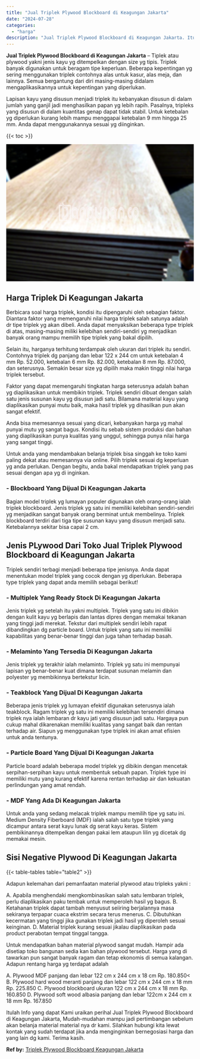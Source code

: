 ```yaml
---
title: "Jual Triplek Plywood Blockboard di Keagungan Jakarta"
date: "2024-07-28"
categories: 
  - "harga"
description: "Jual Triplek Plywood Blockboard di Keagungan Jakarta. Itulah Info yang dapat Kami uraikan perihal Jual Triplek Plywood Blockboard di Keagungan Jakarta, Mudah..."
---
```


**Jual Triplek Plywood Blockboard di Keagungan Jakarta** – Tiplek atau plywood yakni jenis kayu yg ditempelkan dengan size yg tipis. Triplek banyak digunakan untuk beragam tipe keperluan. Beberapa kepentingan yg sering menggunakan triplek contohnya alas untuk kasur, alas meja, dan lainnya. Semua bergantung dari diri masing-masing didalam mengaplikasikannya untuk kepentingan yang diperlukan.

Lapisan kayu yang disusun menjadi triplek itu kebanyakan disusun di dalam jumlah yang ganjil jadi menghasilkan papan yg lebih rapih. Pasalnya, tripleks yang disusun di dalam kuantitas genap dapat tidak stabil. Untuk ketebalan yg diperlukan kurang lebih mampu menggapai ketebalan 9 mm hingga 25 mm. Anda dapat menggunakannya sesuai yg diinginkan.

{{< toc >}}

![Jual Triplek Plywood Blockboard di Keagungan Jakarta](/images/jual-triplek-murah-16.png)

## Harga Triplek Di Keagungan Jakarta

Berbicara soal harga triplek, kondisi itu dipengaruhi oleh sebagian faktor. Diantara faktor yang memengaruhi nilai harga triplek salah satunya adalah dr tipe triplek yg akan dibeli. Anda dapat menyaksikan beberapa type triplek di atas, masing-masing miliki kelebihan sendiri-sendiri yg menjadikan banyak orang mampu memilih tipe triplek yang bakal dipilih.

Selain itu, harganya terhitung terdampak oleh ukuran dari triplek itu sendiri. Contohnya triplek dg panjang dan lebar 122 x 244 cm untuk ketebalan 4 mm Rp. 52.000, ketebalan 6 mm Rp. 82.000, ketebalan 8 mm Rp. 87.000, dan seterusnya. Semakin besar size yg dipilih maka makin tinggi nilai harga triplek tersebut.

Faktor yang dapat memengaruhi tingkatan harga seterusnya adalah bahan yg diaplikasikan untuk membikin triplek. Triplek sendiri dibuat dengan salah satu jenis susunan kayu yg disusun jadi satu. Bilamana material kayu yang diaplikasikan punyai mutu baik, maka hasil triplek yg dihasilkan pun akan sangat efektif.

Anda bisa memesannya sesuai yang dicari, kebanyakan harga yg mahal punyai mutu yg sangat bagus. Kondisi itu sebab sistem produksi dan bahan yang diaplikasikan punya kualitas yang unggul, sehingga punya nilai harga yang sangat tinggi.

Untuk anda yang mendambakan belanja triplek bisa singgah ke toko kami paling dekat atau memesannya via online. Pilih triplek sesuai dg keperluan yg anda perlukan. Dengan begitu, anda bakal mendapatkan triplek yang pas sesuai dengan apa yg di inginkan.

### \- Blockboard Yang Dijual Di Keagungan Jakarta

Bagian model triplek yg lumayan populer digunakan oleh orang-orang ialah triplek blockboard. Jenis triplek yg satu ini memiliki kelebihan sendiri-sendiri yg menjadikan sangat banyak orang berminat untuk membelinya. Triplek blockboard terdiri dari tiga tipe susunan kayu yang disusun menjadi satu. Ketebalannya sekitar bisa capai 2 cm.

## Jenis PLywood Dari Toko Jual Triplek Plywood Blockboard di Keagungan Jakarta

Triplek sendiri terbagi menjadi beberapa tipe jenisnya. Anda dapat menentukan model triplek yang cocok dengan yg diperlukan. Beberapa type triplek yang dapat anda memilih sebagai berikut!

### \- Multiplek Yang Ready Stock Di Keagungan Jakarta

Jenis triplek yg setelah itu yakni multiplek. Triplek yang satu ini dibikin dengan kulit kayu yg berlapis dan lantas dipres dengan memakai tekanan yang tinggi jadi merekat. Tekstur dari multiplek sendiri lebih rapat dibandingkan dg particle board. Untuk triplek yang satu ini memiliki kapabilitas yang benar-benar tinggi dan juga tahan terhadap basah.

### \- Melaminto Yang Tersedia Di Keagungan Jakarta

Jenis triplek yg terakhir ialah melaminto. Triplek yg satu ini mempunyai lapisan yg benar-benar kuat dimana terdapat susunan melamin dan polyester yg membikinnya bertekstur licin.

### \- Teakblock Yang Dijual Di Keagungan Jakarta

Beberapa jenis triplek yg lumayan efektif digunakan seterusnya ialah teakblock. Ragam triplek yg satu ini memiliki kelebihan tersendiri dimana triplek nya ialah lembaran dr kayu jati yang disusun jadi satu. Hargaya pun cukup mahal dikarenakan memiliki kualitas yang sangat baik dan rentan terhadap air. Siapun yg menggunakan type triplek ini akan amat efisien untuk anda tentunya.

### \- Particle Board Yang Dijual Di Keagungan Jakarta

Particle board adalah beberapa model triplek yg dibikin dengan mencetak serpihan-serpihan kayu untuk membentuk sebuah papan. Triplek type ini memiliki mutu yang kurang efektif karena rentan terhadap air dan kekuatan perlindungan yang amat rendah.

### \- MDF Yang Ada Di Keagungan Jakarta

Untuk anda yang sedang melacak triplek mampu memilih tipe yg satu ini. Medium Density Fiberboard (MDF) ialah salah satu type triplek yang dicampur antara serat kayu lunak dg serat kayu keras. Sistem pembikinannya ditempelkan dengan pakai lem ataupun lilin yg dicetak dg memakai mesin.

## Sisi Negative Plywood Di Keagungan Jakarta

{{< table-tables table="table2" >}}

Adapun kelemahan dari pemanfaatan material plywood atau tripleks yakni :

A. Apabila menghendaki mengkombinasikan salah satu lembaran triplek, perlu diaplikasikan paku tembak untuk memperoleh hasil yg bagus. B. Ketahanan triplek dapat tambah menyusut seiiring berjalannya masa sekiranya terpapar cuaca ekstrim secara terus menerus. C. Dibutuhkan kecermatan yang tinggi jika gunakan triplek jadi hasil yg diperoleh sesuai keinginan. D. Material triplek kurang sesuai jikalau diaplikasikan pada product perabotan tempat tinggal tangga.

Untuk mendapatkan bahan material plywood sangat mudah. Hampir ada disetiap toko bangunan sedia kan bahan plywood tersebut. Harga yang di tawarkan pun sangat banyak ragam dan tetap ekonomis di semua kalangan. Adapun rentang harga yg terdapat adalah

A. Plywood MDF panjang dan lebar 122 cm x 244 cm x 18 cm Rp. 180.850< B. Plywood hard wood meranti panjang dan lebar 122 cm x 244 cm x 18 mm Rp. 225.850 C. Plywood blockboard ukuran 122 cm x 244 cm x 18 mm Rp. 160.850 D. Plywood soft wood albasia panjang dan lebar 122cm x 244 cm x 18 mm Rp. 167.850

Itulah Info yang dapat Kami uraikan perihal Jual Triplek Plywood Blockboard di Keagungan Jakarta, Mudah-mudahan mampu jadi pertimbangan sebelum akan belanja material material nya dr kami. Silahkan hubungi kita lewat kontak yang sudah terdapat jika anda menginginkan bernegosiasi harga dan yang lain dg kami. Terima kasih.

**Ref by:** [Triplek Plywood Blockboard Keagungan Jakarta](https://id.wikipedia.org/wiki/Triplek)
